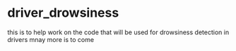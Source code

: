 # driver_drowsiness
this is to help work on the code that will be used for drowsiness detection in drivers
mnay more is to come
